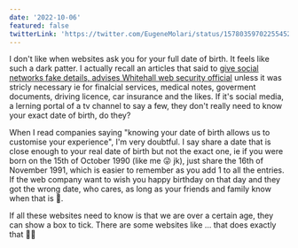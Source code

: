 ```yaml
---
date: '2022-10-06'
featured: false
twitterLink: 'https://twitter.com/EugeneMolari/status/1578035970225545217'
---
```


I don't like when websites ask you for your full date of birth. It feels like such a dark patter. I actually recall an articles that said to [give social networks fake details, advises Whitehall web security official](https://www.bbc.co.uk/news/uk-politics-20082493) unless it was stricly necessary ie for finalcial services, medical notes, goverment documents, driving licence, car insurance and the likes.
If it's social media, a lerning portal of a tv channel to say a few, they don't really need to know your exact date of birth, do they?

When I read companies saying "knowing your date of birth allows us to customise your experience", I'm very doubtful. I say share a date that is close enough to your real date of birth but not the exact one, ie if you were born on the 15th of October 1990 (like me 😜 jk), just share the 16th of November 1991, which is easier to remember as you add 1 to all the entries. If the web company want to wish you happy birthday on that day and they got the wrong date, who cares, as long as your friends and family know when that is 🎂.

If all these websites need to know is that we are over a certain age, they can show a box to tick. There are some websites like ... that does exactly that 👏🏼
